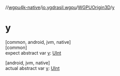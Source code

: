 //[wgpu4k-native](../../../index.md)/[io.ygdrasil.wgpu](../index.md)/[WGPUOrigin3D](index.md)/[y](y.md)

# y

[common, android, jvm, native]\
[common]\
expect abstract var [y](y.md): [UInt](https://kotlinlang.org/api/core/kotlin-stdlib/kotlin/-u-int/index.html)

[android, jvm, native]\
actual abstract var [y](y.md): [UInt](https://kotlinlang.org/api/core/kotlin-stdlib/kotlin/-u-int/index.html)